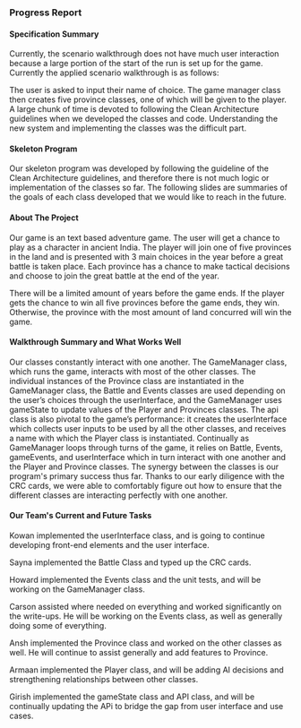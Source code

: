 ### Progress Report

#### Specification Summary
Currently, the scenario walkthrough does not have much user interaction because a large portion of the start of the run 
is set up for the game. Currently the applied scenario walkthrough is as follows:

The user is asked to input their name of choice. The game manager class then creates five province classes, one of which 
will be given to the player. A large chunk of time is devoted to following the Clean Architecture guidelines when we 
developed the classes and code. Understanding the new system and implementing the classes was the difficult part.

#### Skeleton Program
Our skeleton program was developed by following the guideline of the Clean Architecture guidelines, and therefore there 
is not much logic or implementation of the classes so far. The following slides are summaries of the goals of each class 
developed that we would like to reach in the future.

#### About The Project
Our game is an text based adventure game. The user will get a chance to play as a character in ancient India.
The player will join one of five provinces in the land and is presented with 3 main choices in the year before a great 
battle is taken place. Each province has a chance to make tactical decisions and choose to join the great battle at the 
end of the year.

There will be a limited amount of years before the game ends. If the player gets the chance to win all five provinces 
before the game ends, they win. Otherwise, the province with the most amount of land concurred will win the game.

#### Walkthrough Summary and What Works Well
Our classes constantly interact with one another. The GameManager class, which runs the game,  interacts with most of 
the other classes. The individual instances of the Province class are instantiated in the GameManager class, the Battle 
and Events classes are used depending on the user’s choices through the userInterface, and the GameManager uses 
gameState to update values of the Player and Provinces classes. The api class is also pivotal to the game’s 
performance: it creates the userInterface which collects user inputs to be used by all the other classes, and receives 
a name with which the Player class is instantiated. Continually as GameManager loops through turns of the game, it 
relies on Battle, Events, gameEvents, and userInterface which in turn interact with one another and the Player and 
Province classes. The synergy between the classes is our program's primary success thus far. Thanks to our early 
diligence with the CRC cards, we were able to comfortably figure out how to ensure that the different classes are 
interacting perfectly with one another.

#### Our Team's Current and Future Tasks
Kowan implemented the userInterface class, and is going to continue developing front-end elements and the user 
interface.

Sayna implemented the Battle Class and typed up the CRC cards.

Howard implemented the Events class and the unit tests, and will be working on the GameManager class.

Carson assisted where needed on everything and worked significantly on the write-ups. He will be working on the Events 
class, as well as generally doing some of everything.

Ansh implemented the Province class and worked on the other classes as well. He will continue to assist generally and 
add features to Province.

Armaan implemented the Player class, and will be adding AI decisions and strengthening relationships between other 
classes.

Girish implemented the gameState class and API class, and will be continually updating the APi to bridge the gap from user interface and use cases.
